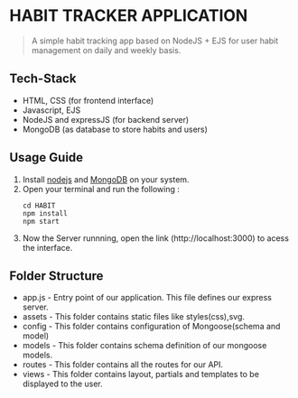 # HABIT TRACKER APPLICATION
> A simple habit tracking app based on NodeJS + EJS for user habit management on daily and weekly basis. 


## Tech-Stack
* HTML, CSS (for frontend interface)
* Javascript, EJS 
* NodeJS and expressJS (for backend server)
* MongoDB (as database to store habits and users)


## Usage Guide
1. Install [nodejs](https://nodejs.org/en/) and [MongoDB](https://www.mongodb.com/) on your system.
2. Open your terminal and run the following :
    ```
    cd HABIT
    npm install
    npm start
    ```
3. Now the Server runnning, open the link (http://localhost:3000) to acess the interface.

## Folder Structure
* app.js - Entry point of our application. This file defines our express server.
* assets - This folder contains static files like styles(css),svg.
* config - This folder contains configuration of Mongoose(schema and model)
* models - This folder contains schema definition of our mongoose models.
* routes - This folder contains all the routes for our API.
* views - This folder contains layout, partials and templates to be displayed to the user.
